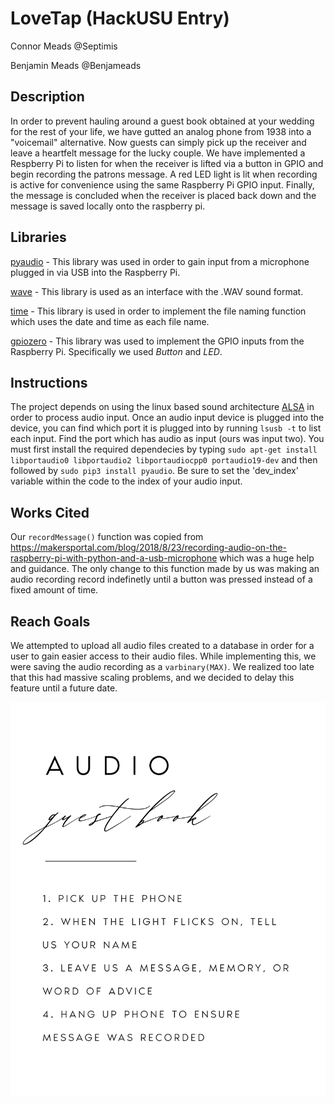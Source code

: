 # LoveTap (HackUSU Entry)
Connor Meads @Septimis

Benjamin Meads @Benjameads
## Description
In order to prevent hauling around a guest book obtained at your wedding for the rest of your life, we have gutted an analog phone from 1938 into a "voicemail" alternative.  Now guests can simply pick up the receiver and leave a heartfelt message for the lucky couple.  We have implemented a Respberry Pi to listen for when the receiver is lifted via a button in GPIO and begin recording the patrons message.  A red LED light is lit when recording is active for convenience using the same Raspberry Pi GPIO input.  Finally, the message is concluded when the receiver is placed back down and the message is saved locally onto the raspberry pi.

## Libraries
[pyaudio](https://pypi.org/project/PyAudio/) - This library was used in order to gain input from a microphone plugged in via USB into the Raspberry Pi.

[wave](https://docs.python.org/3/library/wave.html) - This library is used as an interface with the .WAV sound format.

[time](https://docs.python.org/3/library/time.html) - This library is used in order to implement the file naming function which uses the date and time as each file name.

[gpiozero](https://gpiozero.readthedocs.io/en/stable/) - This library was used to implement the GPIO inputs from the Raspberry Pi.  Specifically we used *Button* and *LED*.

## Instructions
The project depends on using the linux based sound architecture [ALSA](https://alsa-project.org/wiki/Main_Page) in order to process audio input.  Once an audio input device is plugged into the device, you can find which port it is plugged into by running `lsusb -t` to list each input.  Find the port which has audio as input (ours was input two).  You must first install the required dependecies by typing `sudo apt-get install libportaudio0 libportaudio2 libportaudiocpp0 portaudio19-dev` and then followed by `sudo pip3 install pyaudio`.  Be sure to set the 'dev_index' variable within the code to the index of your audio input.

## Works Cited
Our `recordMessage()` function was copied from https://makersportal.com/blog/2018/8/23/recording-audio-on-the-raspberry-pi-with-python-and-a-usb-microphone which was a huge help and guidance.  The only change to this function made by us was making an audio recording record indefinetly until a button was pressed instead of a fixed amount of time.

## Reach Goals
We attempted to upload all audio files created to a database in order for a user to gain easier access to their audio files.  While implementing this, we were saving the audio recording as a `varbinary(MAX)`.  We realized too late that this had massive scaling problems, and we decided to delay this feature until a future date.

<img title="guestbookInstruction" alt="Alt text" src="/documentation/AudioGuestbook.jpg">
